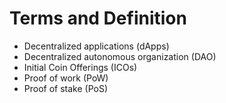 # Terms and Definition

* Decentralized applications (dApps) 
* Decentralized autonomous organization (DAO) 
* Initial Coin Offerings (ICOs)
* Proof of work (PoW) 
* Proof of stake (PoS)
